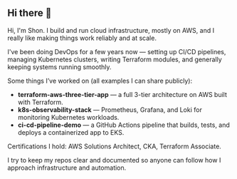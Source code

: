 ## Hi there 👋

Hi, I'm Shon. I build and run cloud infrastructure, mostly on AWS, and I really like making things work reliably and at scale.  

I've been doing DevOps for a few years now — setting up CI/CD pipelines, managing Kubernetes clusters, writing Terraform modules, and generally keeping systems running smoothly.  

Some things I’ve worked on (all examples I can share publicly):  
- **terraform-aws-three-tier-app** — a full 3-tier architecture on AWS built with Terraform.  
- **k8s-observability-stack** — Prometheus, Grafana, and Loki for monitoring Kubernetes workloads.  
- **ci-cd-pipeline-demo** — a GitHub Actions pipeline that builds, tests, and deploys a containerized app to EKS.  

Certifications I hold: AWS Solutions Architect, CKA, Terraform Associate.  

I try to keep my repos clear and documented so anyone can follow how I approach infrastructure and automation.
